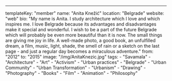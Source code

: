 ---
  templateKey: "member"
  name: "Anita Knežić"
  location: "Belgrade"
  website: "web"
  bio: "My name is Anita. I study architecture which I love and which inspires me. I love Belgrade because its advantages and disadvantages make it special and wonderful. I wish to be a part of the future Belgrade which will probably be even more beautiful than it is now. The small things are giving me joy in life. A well-made photo, a good book, an unfulfilled dream, a film, music, light, shade, the smell of rain or a sketch on the last page - and just a regular day becomes a miraculous adventure."
  from: "2012"
  to: "2015"
  image: "/img/AnitaKnezic.jpg"
  tags: 
    - "Savamala"
    - "Architecture"
    - "Art"
    - "Activism"
    - "Urban practices"
    - "Belgrade"
    - "Urban Community"
    - "Urban Transformation"
    - "Urbanism"
    - "Drawing"
    - "Photography"
    - "Books"
    - "Film"
    - "Animation"
    - "Philosophy"
